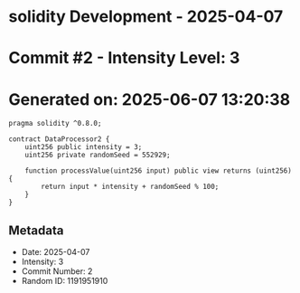 ﻿# solidity Development - 2025-04-07
# Commit #2 - Intensity Level: 3
# Generated on: 2025-06-07 13:20:38
```solidity
pragma solidity ^0.8.0;

contract DataProcessor2 {
    uint256 public intensity = 3;
    uint256 private randomSeed = 552929;

    function processValue(uint256 input) public view returns (uint256) {
        return input * intensity + randomSeed % 100;
    }
}
```
## Metadata
- Date: 2025-04-07
- Intensity: 3
- Commit Number: 2
- Random ID: 1191951910

